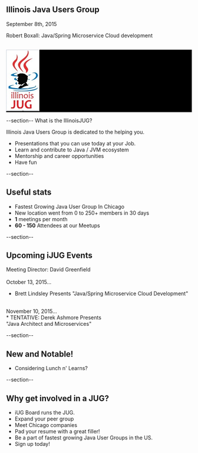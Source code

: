 ## Illinois Java Users Group

September 8th, 2015 <!-- Change -->

Robert Boxall: Java/Spring Microservice Cloud development <!-- Change -->
<div style="background-color: black; margin-top: 30px;">
	<img src="images/ijug.jpg" style="border: none; box-shadow: none;"/>
</div>

--section--
What is the IllinoisJUG?</p>
Illinois Java Users Group is dedicated to the helping you.

* Presentations that you can use today at your Job.
* Learn and contribute to Java / JVM ecosystem
* Mentorship and career opportunities
* Have fun

--section--

## Useful stats

* Fastest Growing Java User Group In Chicago
* New location went from 0 to 250+ members in 30 days
* **1** meetings per month
* **60 - 150** Attendees at our Meetups


--section--

## Upcoming iJUG Events
Meeting Director: David Greenfield</br>
</br>
October 13, 2015...</br> <!-- Change -->
* Brett Lindsley Presents <!-- Change -->
"Java/Spring Microservice Cloud Development"</br> <!-- Change -->
</br>
November 10, 2015...</br> <!-- Change -->
* TENTATIVE: Derek Ashmore Presents</br> <!-- Change -->
"Java Architect and Microservices"<!-- Change -->


--section--
## New and Notable!
* Considering Lunch n' Learns? 

--section--
## Why get involved in a JUG?
* iUG Board runs the JUG.
* Expand your peer group
* Meet Chicago companies
* Pad your resume with a great filler!
* Be a part of fastest growing Java User Groups in the US.
* Sign up today!
